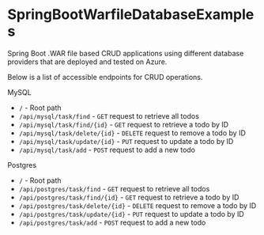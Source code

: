 # SpringBootWarfileDatabaseExamples

Spring Boot .WAR file based CRUD applications using different database providers that are deployed and tested on Azure.

Below is a list of accessible endpoints for CRUD operations.

MySQL
 - `/` - Root path
 - `/api/mysql/task/find` - `GET` request to retrieve all todos
 - `/api/mysql/task/find/{id}` - `GET` request to retrieve a todo by ID
 - `/api/mysql/task/delete/{id}` - `DELETE` request to remove a todo by ID
 - `/api/mysql/task/update/{id}` - `PUT` request to update a todo by ID
 - `/api/mysql/task/add` - `POST` request to add a new todo

Postgres
 - `/` - Root path
 - `/api/postgres/task/find` - `GET` request to retrieve all todos
 - `/api/postgres/task/find/{id}` - `GET` request to retrieve a todo by ID
 - `/api/postgres/task/delete/{id}` - `DELETE` request to remove a todo by ID
 - `/api/postgres/task/update/{id}` - `PUT` request to update a todo by ID
 - `/api/postgres/task/add` - `POST` request to add a new todo
